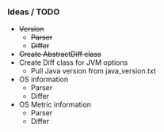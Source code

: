 
### Ideas / TODO

* ~~Version~~
  * ~~Parser~~
  * ~~Differ~~
* ~~Create AbstractDiff class~~
* Create Diff class for JVM options
  * Pull Java version from java_version.txt
* OS information
  * Parser
  * Differ
* OS Metric information
  * Parser
  * Differ
